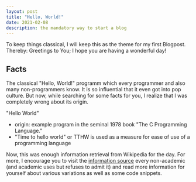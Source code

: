 ```yaml
---
layout: post
title: "Hello, World!"
date: 2021-02-08
description: the mandatory way to start a blog
---
```


To keep things classical, I will keep this as the theme for my first Blogpost. 
Thereby: Greetings to You; I hope you are having a wonderful day! 

## Facts
The classical "Hello, World!" programm which every programmer and also many non-programmers know. 
It is so influential that it even got into pop culture. But now, while searching for some facts for you, I realize that I was completely wrong about its origin. 

"Hello World"
- origin: example program in the seminal 1978 book "The C Programming Language."
- "Time to hello world" or TTHW is used as a measure for ease of use of a programming language

Now, this was enough information retrieval from Wikipedia for the day. For more, I encourage you to visit the [information source](https://en.wikipedia.org/wiki/%22Hello,_World!%22_program) every non-academic (and academic uses but refuses to admit it) and read more information for yourself about various variations as well as some code snippets. 
